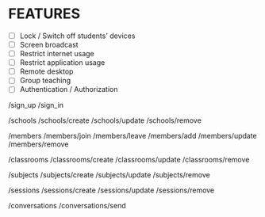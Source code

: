 # FEATURES

- [ ] Lock / Switch off students' devices
- [ ] Screen broadcast
- [ ] Restrict internet usage
- [ ] Restrict application usage
- [ ] Remote desktop
- [ ] Group teaching
- [ ] Authentication / Authorization

/sign_up
/sign_in

/schools
/schools/create
/schools/update
/schools/remove

/members
/members/join
/members/leave
/members/add
/members/update
/members/remove

/classrooms
/classrooms/create
/classrooms/update
/classrooms/remove

/subjects
/subjects/create
/subjects/update
/subjects/remove

/sessions
/sessions/create
/sessions/update
/sessions/remove

/conversations
/conversations/send
